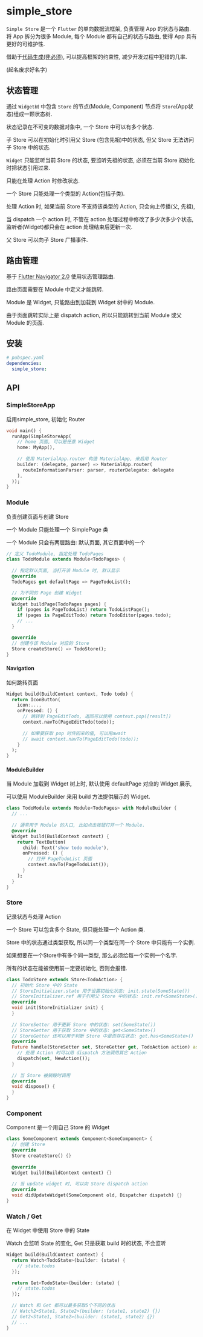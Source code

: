 # simple_store

`Simple Store` 是一个 `Flutter` 的单向数据流框架, 负责管理 App 的状态与路由. 将 App 拆分为很多 Module, 每个 Module 都有自己的状态与路由, 使得 App 具有更好的可维护性.

借助于[代码生成(非必须)](), 可以提高框架的约束性, 减少开发过程中犯错的几率.



(起名废求好名字)



## 状态管理

通过 `Widget树` 中包含 `Store` 的节点(Module, Component) 节点将 `Store`(App状态)组成一颗状态树. 

状态记录在不可变的数据对象中, 一个 Store 中可以有多个状态.

子 Store 可以在初始化时引用父 Store (包含先祖)中的状态, 但父 Store 无法访问子 Store 中的状态. 

`Widget` 只能监听当前 Store 的状态, 要监听先祖的状态, 必须在当前 Store 初始化时把状态引用过来.

只能在处理 Action 时修改状态.

一个 Store 只能处理一个类型的 Action(包括子类).

处理 Action 时, 如果当前 Store 不支持该类型的 Action, 只会向上传播(父, 先祖),

当 dispatch 一个 action 时, 不管在 action 处理过程中修改了多少次多少个状态, 监听者(Widget)都只会在 action 处理结束后更新一次.

父 Store 可以向子 Store 广播事件.



## 路由管理

基于 [Flutter Navigator 2.0](navigator) 使用状态管理路由.

路由页面需要在 Module 中定义才能跳转.

Module 是 Widget, 只能路由到加载到 Widget 树中的 Module.

由于页面跳转实际上是 dispatch action, 所以只能跳转到当前 Module 或父 Module 的页面.



## 安装

```yaml
# pubspec.yaml
dependencies:
  simple_store:
```



## API

### SimpleStoreApp

启用simple_store, 初始化 Router

```dart
void main() {
  runApp(SimpleStoreApp(
    // home 页面, 可以是任意 Widget
    home: MyApp(),
    
    // 使用 MaterialApp.router 构造 MaterialApp, 来启用 Router
    builder: (delegate, parser) => MaterialApp.router(
      routeInformationParser: parser, routerDelegate: delegate
    ),
  ));
}
```

### Module

负责创建页面与创建 Store

一个 Module 只能处理一个 SimplePage 类

一个 Module 只会有两层路由: 默认页面, 其它页面中的一个

```dart
// 定义 TodoModule, 指定处理 TodoPages
class TodoModule extends Module<TodoPages> {
  
  // 指定默认页面, 当打开该 Module 时, 默认显示
  @override
  TodoPages get defaultPage => PageTodoList();

  // 为不同的 Page 创建 Widget
  @override
  Widget buildPage(TodoPages pages) {
    if (pages is PageTodoList) return TodoListPage();
    if (pages is PageEditTodo) return TodoEditor(pages.todo);
    // ...
  }

  @override
  // 创建与该 Module 对应的 Store
  Store createStore() => TodoStore();
}
```

#### Navigation

如何跳转页面

```dart
Widget build(BuildContext context, Todo todo) {
  return IconButton(
    icon:..., 
    onPressed: () {
      // 跳转到 PageEditTodo, 返回可以使用 context.pop([result])
      context.navTo(PageEditTodo(todo));
      
      // 如果要获取 pop 时传回来的值, 可以用await
      // await context.navTo(PageEditTodo(todo));
    }
  );
}
```

#### ModuleBuilder

当 Module 加载到 Widget 树上时, 默认使用 defaultPage 对应的 Widget 展示,

可以使用 ModuleBuilder 来用 build 方法提供展示的 Widget.

```Dart
class TodoModule extends Module<TodoPages> with ModuleBuilder {
  // ...
  
  // 通常用于 Module 的入口, 比如点击按钮打开一个 Module.
  @override
  Widget build(BuildContext context) {
    return TextButton(
      child: Text('show todo module'),
      onPressed: () {
        // 打开 PageTodoList 页面
        context.navTo(PageTodoList());
      }
    );
  }
}
```

### Store

记录状态与处理 Action

一个 Store 可以包含多个 State, 但只能处理一个 Action 类.

Store 中的状态通过类型获取, 所以同一个类型在同一个 Store 中只能有一个实例.

如果想要在一个Store中有多个同一类型, 那么必须给每一个实例一个名字.

所有的状态在能被使用前一定要初始化, 否则会报错.

```dart
class TodoStore extends Store<TodoAction> {
  // 初始化 Store 中的 State
  // StoreInitializer.state 用于设置初始化状态: init.state(SomeState())
  // StoreInitializer.ref 用于引用父 Store 中的状态: init.ref<SomeState>()
  @override
  void init(StoreInitializer init) {
  }
  
  // StoreSetter 用于更新 Store 中的状态: set(SomeState())
  // StoreGetter 用于获取 Store 中的状态: get<SomeState>()
  // StoreGetter 还可以用于判断 Store 中是否存在状态: get.has<SomeState>()
  @override
  Future handle(StoreSetter set, StoreGetter get, TodoAction action) async {
    // 处理 Action 时可以用 dispatch 方法调用其它 Action
    dispatch(set, NewAction());
  }
  
  // 当 Store 被销毁时调用
  @override
  void dispose() {
  }
}
```

### Component

Component 是一个用自己 Store 的 Widget

```dart
class SomeComponent extends Component<SomeComponent> {
  // 创建 Store
  @override
  Store createStore() {}
  
  @override
  Widget build(BuildContext context) {}
  
  // 当 update widget 时, 可以向 Store dispatch action
  @override
  void didUpdateWidget(SomeComponent old, Dispatcher dispatch) {}
}
```



### Watch / Get

在 Widget 中使用 Store 中的 State

Watch 会监听 State 的变化, Get 只是获取 build 时的状态, 不会监听

```dart
Widget build(BuildContext context) {
  return Watch<TodoState>(builder: (state) {
    // state.todos
  });
  
  return Get<TodoState>(builder: (state) {
    // state.todos
  });
  
  // Watch 和 Get 都可以最多获取5个不同的状态
  // Watch2<State1, State2>(builder: (state1, state2) {})
  // Get2<State1, State2>(builder: (state1, state2) {})
  // ...
}
```










[navigator]: https://flutter.dev/docs/release/breaking-changes/route-navigator-refactoring